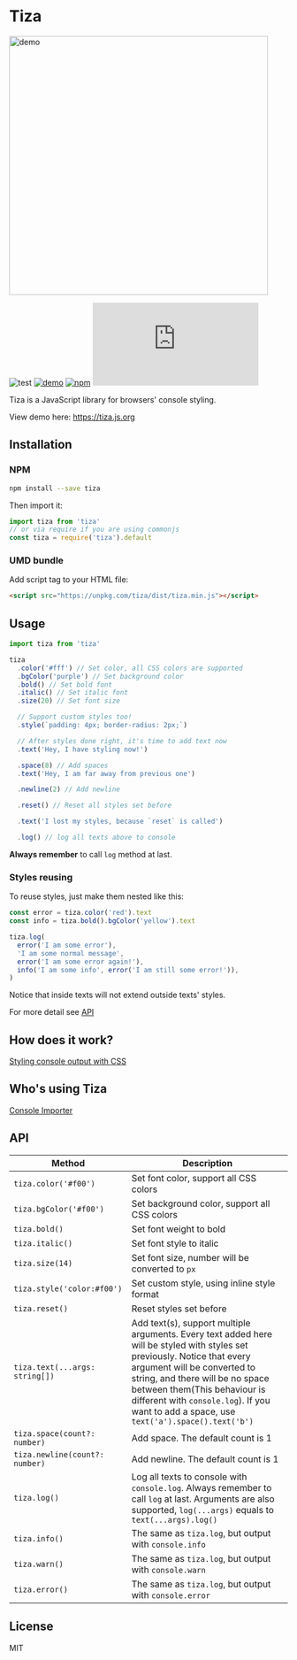 # Tiza

[<img src="https://raw.githubusercontent.com/pd4d10/tiza/master/assets/demo.png" alt="demo" width="468">](https://tiza.js.org)

![test](https://github.com/pd4d10/tiza/workflows/test/badge.svg)
[![demo](https://github.com/pd4d10/tiza/workflows/deploy/badge.svg)](https://tiza.js.org)
[![npm](https://img.shields.io/npm/v/tiza.svg)](https://www.npmjs.com/package/tiza)
[![gzip size](https://img.badgesize.io/https://unpkg.com/tiza/dist/tiza.min.js?compression=gzip)](https://unpkg.com/tiza/dist/tiza.min.js)

Tiza is a JavaScript library for browsers' console styling.

View demo here: https://tiza.js.org

## Installation

### NPM

```sh
npm install --save tiza
```

Then import it:

```js
import tiza from 'tiza'
// or via require if you are using commonjs
const tiza = require('tiza').default
```

### UMD bundle

Add script tag to your HTML file:

```html
<script src="https://unpkg.com/tiza/dist/tiza.min.js"></script>
```

## Usage

```js
import tiza from 'tiza'

tiza
  .color('#fff') // Set color, all CSS colors are supported
  .bgColor('purple') // Set background color
  .bold() // Set bold font
  .italic() // Set italic font
  .size(20) // Set font size

  // Support custom styles too!
  .style(`padding: 4px; border-radius: 2px;`)

  // After styles done right, it's time to add text now
  .text('Hey, I have styling now!')

  .space(8) // Add spaces
  .text('Hey, I am far away from previous one')

  .newline(2) // Add newline

  .reset() // Reset all styles set before

  .text('I lost my styles, because `reset` is called')

  .log() // log all texts above to console
```

**Always remember** to call `log` method at last.

### Styles reusing

To reuse styles, just make them nested like this:

```js
const error = tiza.color('red').text
const info = tiza.bold().bgColor('yellow').text

tiza.log(
  error('I am some error'),
  'I am some normal message',
  error('I am some error again!'),
  info('I am some info', error('I am still some error!')),
)
```

Notice that inside texts will not extend outside texts' styles.

For more detail see [API](#api)

## How does it work?

[Styling console output with CSS](https://developers.google.com/web/tools/chrome-devtools/console/console-write#styling_console_output_with_css)

## Who's using Tiza

[Console Importer](https://github.com/pd4d10/console-importer)

## API

| Method                         | Description                                                                                                                                                                                                                                                                                                              |
| ------------------------------ | ------------------------------------------------------------------------------------------------------------------------------------------------------------------------------------------------------------------------------------------------------------------------------------------------------------------------ |
| `tiza.color('#f00')`           | Set font color, support all CSS colors                                                                                                                                                                                                                                                                                   |
| `tiza.bgColor('#f00')`         | Set background color, support all CSS colors                                                                                                                                                                                                                                                                             |
| `tiza.bold()`                  | Set font weight to bold                                                                                                                                                                                                                                                                                                  |
| `tiza.italic()`                | Set font style to italic                                                                                                                                                                                                                                                                                                 |
| `tiza.size(14)`                | Set font size, number will be converted to `px`                                                                                                                                                                                                                                                                          |
| `tiza.style('color:#f00')`     | Set custom style, using inline style format                                                                                                                                                                                                                                                                              |
| `tiza.reset()`                 | Reset styles set before                                                                                                                                                                                                                                                                                                  |
| `tiza.text(...args: string[])` | Add text(s), support multiple arguments. Every text added here will be styled with styles set previously. Notice that every argument will be converted to string, and there will be no space between them(This behaviour is different with `console.log`). If you want to add a space, use `text('a').space().text('b')` |
| `tiza.space(count?: number)`   | Add space. The default count is 1                                                                                                                                                                                                                                                                                        |
| `tiza.newline(count?: number)` | Add newline. The default count is 1                                                                                                                                                                                                                                                                                      |
| `tiza.log()`                   | Log all texts to console with `console.log`. Always remember to call `log` at last. Arguments are also supported, `log(...args)` equals to `text(...args).log()`                                                                                                                                                         |
| `tiza.info()`                  | The same as `tiza.log`, but output with `console.info`                                                                                                                                                                                                                                                                   |
| `tiza.warn()`                  | The same as `tiza.log`, but output with `console.warn`                                                                                                                                                                                                                                                                   |
| `tiza.error()`                 | The same as `tiza.log`, but output with `console.error`                                                                                                                                                                                                                                                                  |

## License

MIT
